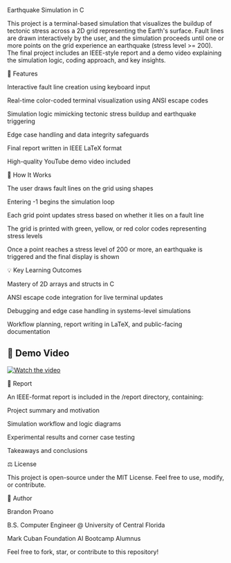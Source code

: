 Earthquake Simulation in C

This project is a terminal-based simulation that visualizes the buildup of tectonic stress across a 2D grid representing the Earth's surface. Fault lines are drawn interactively by the user, and the simulation proceeds until one or more points on the grid experience an earthquake (stress level >= 200). The final project includes an IEEE-style report and a demo video explaining the simulation logic, coding approach, and key insights.

🚀 Features

Interactive fault line creation using keyboard input

Real-time color-coded terminal visualization using ANSI escape codes

Simulation logic mimicking tectonic stress buildup and earthquake triggering

Edge case handling and data integrity safeguards

Final report written in IEEE LaTeX format

High-quality YouTube demo video included

📄 How It Works

The user draws fault lines on the grid using shapes

Entering -1 begins the simulation loop

Each grid point updates stress based on whether it lies on a fault line

The grid is printed with green, yellow, or red color codes representing stress levels

Once a point reaches a stress level of 200 or more, an earthquake is triggered and the final display is shown

💡 Key Learning Outcomes

Mastery of 2D arrays and structs in C

ANSI escape code integration for live terminal updates

Debugging and edge case handling in systems-level simulations

Workflow planning, report writing in LaTeX, and public-facing documentation

## 🎥 Demo Video

[![Watch the video](https://img.youtube.com/vi/APWTrnyLl7o/0.jpg)](https://www.youtube.com/watch?v=APWTrnyLl7o)

📑 Report

An IEEE-format report is included in the /report directory, containing:

Project summary and motivation

Simulation workflow and logic diagrams

Experimental results and corner case testing

Takeaways and conclusions

⚖️ License

This project is open-source under the MIT License. Feel free to use, modify, or contribute.

📅 Author

Brandon Proano

B.S. Computer Engineer @ University of Central Florida

Mark Cuban Foundation AI Bootcamp Alumnus



Feel free to fork, star, or contribute to this repository!
